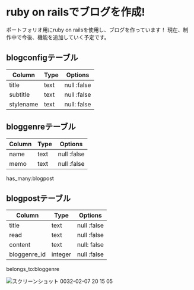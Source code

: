# ruby on railsでブログを作成!

ポートフォリオ用にruby on railsを使用し、ブログを作っています！
現在、制作中で今後、機能を追加していく予定です。

## blogconfigテーブル

|Column|Type|Options|
|------|----|-------|
|title|text|null :false|
|subtitle|text|null :false|
|stylename|text|null: false|

## bloggenreテーブル

|Column|Type|Options|
|------|----|-------|
|name|text|null :false|
|memo|text|null :false|

has_many:blogpost

## blogpostテーブル

|Column|Type|Options|
|------|----|-------|
|title|text|null :false|
|read|text|null :false|
|content|text|null: false|
|bloggenre_id|integer|null :false|

belongs_to:bloggenre

![スクリーンショット 0032-02-07 20 15 05](https://user-images.githubusercontent.com/52499497/74025716-eb2ba300-49e7-11ea-9503-3ca541410105.png)
